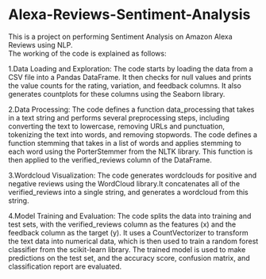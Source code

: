 # Alexa-Reviews-Sentiment-Analysis
This is a project on performing Sentiment Analysis on Amazon Alexa Reviews using NLP.  
The working of the code is explained as follows:  
  
1.Data Loading and Exploration: The code starts by loading the data from a CSV file into a Pandas DataFrame. It then checks for null values and prints the value counts for the rating, variation, and feedback columns. It also generates countplots for these columns using the Seaborn library.  
  
2.Data Processing: The code defines a function data_processing that takes in a text string and performs several preprocessing steps, including converting the text to lowercase, removing URLs and punctuation, tokenizing the text into words, and removing stopwords. The code defines a function stemming that takes in a list of words and applies stemming to each word using the PorterStemmer from the NLTK library. This function is then applied to the verified_reviews column of the DataFrame.
  
3.Wordcloud Visualization: The code generates wordclouds for positive and negative reviews using the WordCloud library.It concatenates all of the verified_reviews into a single string, and generates a wordcloud from this string.  
  
4.Model Training and Evaluation: The code splits the data into training and test sets, with the verified_reviews column as the features (x) and the feedback column as the target (y). It uses a CountVectorizer to transform the text data into numerical data, which is then used to train a random forest classifier from the scikit-learn library. The trained model is used to make predictions on the test set, and the accuracy score, confusion matrix, and classification report are evaluated.  
